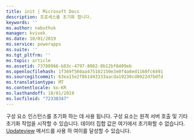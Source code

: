 ```yaml
---
title: init | Microsoft Docs
description: 프로세스를 초기화 합니다.
keywords: ''
ms.author: nabuthuk
manager: kvivek
ms.date: 10/01/2019
ms.service: powerapps
ms.suite: ''
ms.tgt_pltfrm: ''
ms.topic: article
ms.assetid: 73788966-b83c-4797-8062-8b12bf8409eb
ms.openlocfilehash: 1f369f560aa475182150e3e0f4a8ed1160fc6491
ms.sourcegitcommit: 63ea15e2f861d43333aacda19230cd8922d7bdfd
ms.translationtype: MT
ms.contentlocale: ko-KR
ms.lasthandoff: 10/01/2019
ms.locfileid: "72338347"
---
```

구성 요소 인스턴스를 초기화 하는 데 사용 됩니다. 구성 요소는 원격 서버 호출 및 기타 초기화 작업을 시작할 수 있습니다. 데이터 집합 값은 여기에서 초기화할 수 없습니다. [Updateview](../updateview.md) 메서드를 사용 하 여이를 달성할 수 있습니다.
